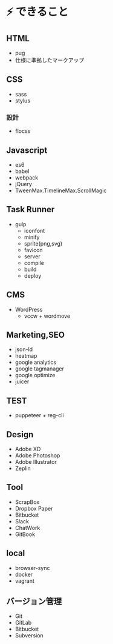 # ⚡ できること

## HTML

* pug
* 仕様に準拠したマークアップ

## CSS

* sass
* stylus

### 設計

* flocss

## Javascript

* es6
* babel
* webpack
* jQuery
* TweenMax.TimelineMax.ScrollMagic

## Task Runner

* gulp
  * iconfont
  * minify
  * sprite(png,svg)
  * favicon
  * server
  * compile
  * build
  * deploy

## CMS

* WordPress
  * vccw + wordmove

## Marketing,SEO

* json-ld
* heatmap
* google analytics
* google tagmanager
* google optimize
* juicer

## TEST

* puppeteer + reg-cli

## Design

* Adobe XD
* Adobe Photoshop
* Adobe Illustrator
* Zeplin

## Tool

* ScrapBox
* Dropbox Paper
* Bitbucket
* Slack
* ChatWork
* GitBook

## local

* browser-sync
* docker
* vagrant

## バージョン管理

* Git
* GitLab
* Bitbucket
* Subversion
